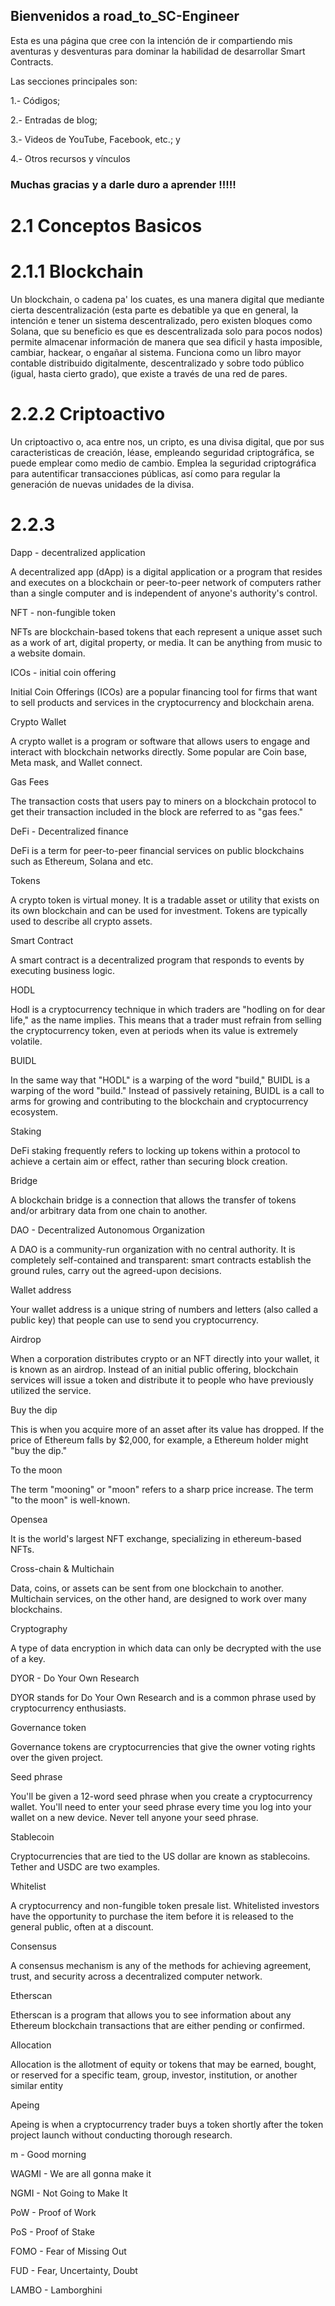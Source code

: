 ## Bienvenidos a road_to_SC-Engineer

Esta es una página que cree con la intención de ir compartiendo mis aventuras y desventuras para dominar la habilidad de desarrollar Smart Contracts.

Las secciones principales son:

1.- Códigos; 

2.- Entradas de blog;

3.- Videos de YouTube, Facebook, etc.; y 

4.- Otros recursos y vínculos

### Muchas gracias y a darle duro a aprender !!!!!


# 2.1 Conceptos Basicos

# 2.1.1 Blockchain
Un blockchain, o cadena pa' los cuates, es una manera digital que mediante cierta descentralización (esta parte es debatible ya que en general, la intención e tener un sistema descentralizado, pero existen bloques como Solana, que su beneficio es que es descentralizada solo para pocos nodos) permite almacenar información de manera que sea dificil y hasta imposible, cambiar, hackear, o engañar al sistema. Funciona como un libro mayor contable distribuido digitalmente, descentralizado y sobre todo público (igual, hasta cierto grado), que existe a través de una red de pares.

# 2.2.2 Criptoactivo
Un criptoactivo o, aca entre nos, un cripto, es una divisa digital, que por sus caracteristicas de creación, léase, empleando seguridad criptográfica, se puede emplear como medio de cambio. Emplea la seguridad criptográfica para autentificar transacciones públicas, así como para regular la generación de nuevas unidades de la divisa.

# 2.2.3
Dapp - decentralized application

A decentralized app (dApp) is a digital application or a program that resides and executes on a blockchain or peer-to-peer network of computers rather than a single computer and is independent of anyone's authority's control.

NFT - non-fungible token

NFTs are blockchain-based tokens that each represent a unique asset such as a work of art, digital property, or media. It can be anything from music to a website domain.

ICOs - initial coin offering

Initial Coin Offerings (ICOs) are a popular financing tool for firms that want to sell products and services in the cryptocurrency and blockchain arena.

Crypto Wallet

A crypto wallet is a program or software that allows users to engage and interact with blockchain networks directly. Some popular are Coin base, Meta mask, and Wallet connect.

Gas Fees

The transaction costs that users pay to miners on a blockchain protocol to get their transaction included in the block are referred to as "gas fees."

DeFi - Decentralized finance

DeFi is a term for peer-to-peer financial services on public blockchains such as Ethereum, Solana and etc.

Tokens

A crypto token is virtual money. It is a tradable asset or utility that exists on its own blockchain and can be used for investment. Tokens are typically used to describe all crypto assets.

Smart Contract

A smart contract is a decentralized program that responds to events by executing business logic.

HODL 

Hodl is a cryptocurrency technique in which traders are "hodling on for dear life," as the name implies. This means that a trader must refrain from selling the cryptocurrency token, even at periods when its value is extremely volatile.

BUIDL

In the same way that "HODL" is a warping of the word "build," BUIDL is a warping of the word "build." Instead of passively retaining, BUIDL is a call to arms for growing and contributing to the blockchain and cryptocurrency ecosystem.

Staking

DeFi staking frequently refers to locking up tokens within a protocol to achieve a certain aim or effect, rather than securing block creation.

Bridge 

A blockchain bridge is a connection that allows the transfer of tokens and/or arbitrary data from one chain to another.

DAO - Decentralized Autonomous Organization 

A DAO is a community-run organization with no central authority. It is completely self-contained and transparent: smart contracts establish the ground rules, carry out the agreed-upon decisions.

Wallet address 

Your wallet address is a unique string of numbers and letters (also called a public key) that people can use to send you cryptocurrency.

Airdrop

When a corporation distributes crypto or an NFT directly into your wallet, it is known as an airdrop. Instead of an initial public offering, blockchain services will issue a token and distribute it to people who have previously utilized the service.

Buy the dip

This is when you acquire more of an asset after its value has dropped. If the price of Ethereum falls by $2,000, for example, a Ethereum holder might "buy the dip."

To the moon

The term "mooning" or "moon" refers to a sharp price increase. The term "to the moon" is well-known.

Opensea 

It is the world's largest NFT exchange, specializing in ethereum-based NFTs.

Cross-chain & Multichain

Data, coins, or assets can be sent from one blockchain to another. Multichain services, on the other hand, are designed to work over many blockchains.

Cryptography

A type of data encryption in which data can only be decrypted with the use of a key.

DYOR - Do Your Own Research

DYOR stands for Do Your Own Research and is a common phrase used by cryptocurrency enthusiasts.

Governance token

Governance tokens are cryptocurrencies that give the owner voting rights over the given project.

Seed phrase

You'll be given a 12-word seed phrase when you create a cryptocurrency wallet. You'll need to enter your seed phrase every time you log into your wallet on a new device. Never tell anyone your seed phrase.

Stablecoin

Cryptocurrencies that are tied to the US dollar are known as stablecoins. Tether and USDC are two examples.

Whitelist

A cryptocurrency and non-fungible token presale list. Whitelisted investors have the opportunity to purchase the item before it is released to the general public, often at a discount.

Consensus

A consensus mechanism is any of the methods for achieving agreement, trust, and security across a decentralized computer network.

Etherscan

Etherscan is a program that allows you to see information about any Ethereum blockchain transactions that are either pending or confirmed. 

Allocation 

Allocation is the allotment of equity or tokens that may be earned, bought, or reserved for a specific team, group, investor, institution, or another similar entity

Apeing

Apeing is when a cryptocurrency trader buys a token shortly after the token project launch without conducting thorough research.

m - Good morning 

WAGMI - We are all gonna make it

NGMI - Not Going to Make It

PoW - Proof of Work

PoS - Proof of Stake

FOMO - Fear of Missing Out

FUD - Fear, Uncertainty, Doubt

LAMBO - Lamborghini
